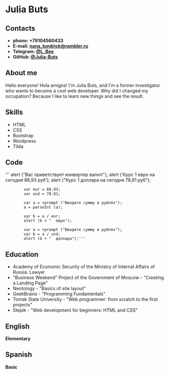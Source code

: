 # Julia Buts

## Contacts
- **phone: +79104560433**
- **E-mail: [nana_tundrick@rambler.ru](mailto:nana_tundrick@rambler.ru)**
- **Telegram: [@L_Bee](https://t.me/L_Bee)**
- **GitHub: [@Julia-Buts](https://github.com/Julia-Buts)**

## About me
Hello everyone! Hola amigos! I'm Julia Buts, and I'm a former investigator who wants to become a cool web developer. Why did I changed my occupation? Because I like to learn new things and see the result.

## Skills
- HTML
- CSS
- Bootstrap
- Wordpress
- Tilda

## Code
''' alert ("Вас приветствует конвертер валют");
            alert ('Курс 1 евро на сегодня 88,93 руб');
            alert ("Курс 1 доллара на сегодня 78,81 руб");
            
            var eur = 88.93;
            var usd = 78.81;
            
            var a = +prompt ("Введите сумму в рублях");
            a = parseInt (a);   
            
            var b = a / eur;
            alert (b + "  евро");
            
            var a = +prompt ("Введите сумму в рублях");
            var b = a / usd;
            alert (b + "  доллара");'''

## Education
- Academy of Economic Security of the Ministry of Internal Affairs of Russia. Lawyer
- "Business Weekend" Project of the Government of Moscow - "Creating a Landing Page"
- Neotology - "Basics of site layout"
- GeekBrains - "Programming Fundamentals"
- Tomsk State University - "Web programmer: from scratch to the first projects"
- Stepik - "Web development for beginners: HTML and CSS"

## English
**Elementary**

## Spanish
**Basic**